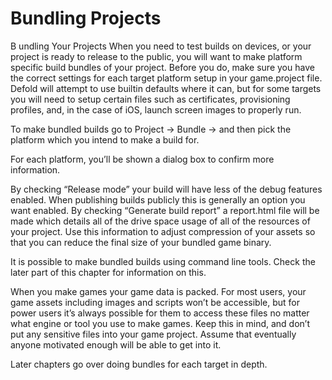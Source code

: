 # Bundling Projects

B undling Your Projects When you need to test builds on devices, or your project is ready to release to the public, you will want to make platform specific build bundles of your project. Before you do, make sure you have the correct settings for each target platform setup in your game.project file. Defold will attempt to use builtin defaults where it can, but for some targets you will need to setup certain files such as certificates, provisioning profiles, and, in the case of iOS, launch screen images to properly run.

To make bundled builds go to Project -&gt; Bundle -&gt; and then pick the platform which you intend to make a build for.

For each platform, you’ll be shown a dialog box to confirm more information.

By checking “Release mode” your build will have less of the debug features enabled. When publishing builds publicly this is generally an option you want enabled. By checking “Generate build report” a report.html file will be made which details all of the drive space usage of all of the resources of your project. Use this information to adjust compression of your assets so that you can reduce the final size of your bundled game binary.

It is possible to make bundled builds using command line tools. Check the later part of this chapter for information on this.

When you make games your game data is packed. For most users, your game assets including images and scripts won’t be accessible, but for power users it’s always possible for them to access these files no matter what engine or tool you use to make games. Keep this in mind, and don’t put any sensitive files into your game project. Assume that eventually anyone motivated enough will be able to get into it.

Later chapters go over doing bundles for each target in depth.

